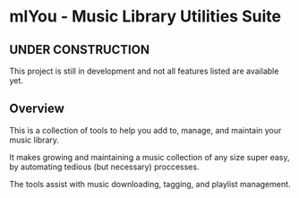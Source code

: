 # mlYou - Music Library Utilities Suite

## UNDER CONSTRUCTION
This project is still in development and not all features listed are available yet.

## Overview
This is a collection of tools to help you add to, manage, and maintain your music library. 

It makes growing and maintaining a music collection of any size super easy, by automating tedious (but necessary) proccesses.

The tools assist with music downloading, tagging, and playlist management.


